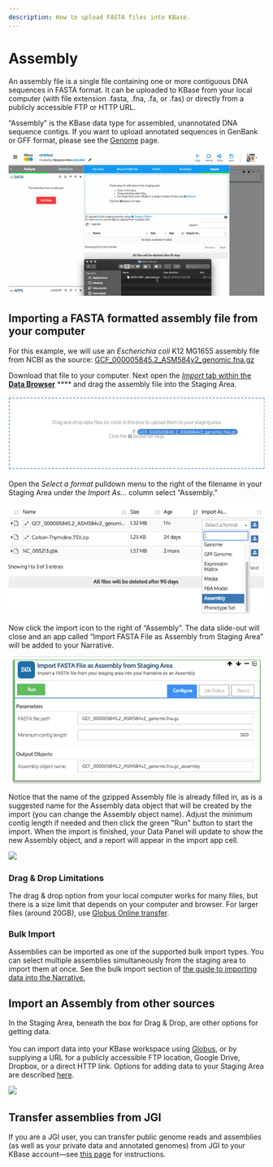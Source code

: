 ```yaml
---
description: How to upload FASTA files into KBase.
---
```


# Assembly

An assembly file is a single file containing one or more contiguous DNA sequences in FASTA format. It can be uploaded to KBase from your local computer (with file extension .fasta, .fna, .fa, or .fas) or directly from a publicly accessible FTP or HTTP URL.

“Assembly” is the KBase data type for assembled, unannotated DNA sequence contigs. If you want to upload annotated sequences in GenBank or GFF format, please see the [Genome](genome.md) page.

![](<../../.gitbook/assets/uploading-reads (1).gif>)

## Importing a FASTA formatted assembly file from your computer

For this example, we will use an _Escherichia coli_ K12 MG1655 assembly file from NCBI as the source: [GCF\_000005845.2\_ASM584v2\_genomic.fna.gz](ftp://ftp.ncbi.nlm.nih.gov/genomes/all/GCF/000/005/845/GCF\_000005845.2\_ASM584v2/GCF\_000005845.2\_ASM584v2\_genomic.fna.gz)

Download that file to your computer. Next open the [_Import_ tab within the **Data Browser**](../../getting-started/narrative/add-data.md) **** and drag the assembly file into the Staging Area.

![](../../.gitbook/assets/dragging-assembly-into-staging-1.jpg)

Open the _Select a format_ pulldown menu to the right of the filename in your Staging Area under the _Import As..._ column select “Assembly.”

![](../../.gitbook/assets/importasassembly.png)

Now click the import icon to the right of “Assembly”. The data slide-out will close and an app called “Import FASTA File as Assembly from Staging Area” will be added to your Narrative.

![](<../../.gitbook/assets/importfastafileasassembly (1).png>)

Notice that the name of the gzipped Assembly file is already filled in, as is a suggested name for the Assembly data object that will be created by the import (you can change the Assembly object name). Adjust the minimum contig length if needed and then click the green "Run" button to start the import. When the import is finished, your Data Panel will update to show the new Assembly object, and a report will appear in the import app cell.

![](../../.gitbook/assets/importfastaapp\_successs.png)

### **Drag & Drop Limitations**

The drag & drop option from your local computer works for many files, but there is a size limit that depends on your computer and browser. For larger files (around 20GB), use [Globus Online transfer](../globus.md).&#x20;

### Bulk Import

Assemblies can be imported as one of the supported bulk import types. You can select multiple assemblies simultaneously from the staging area to import them at once. See the bulk import section of [the guide to importing data into the Narrative.](https://docs.kbase.us/getting-started/narrative/add-data)

## Import an Assembly from other sources

In the Staging Area, beneath the box for Drag & Drop, are other options for getting data.\
\
You can import data into your KBase workspace using [Globus](../globus.md), or by supplying a URL for a publicly accessible FTP location, Google Drive, Dropbox, or a direct HTTP link. Options for adding data to your Staging Area are described [here](../../getting-started/narrative/add-data.md).

![](../../.gitbook/assets/user\_refresh.png)

## **Transfer assemblies from JGI**

If you are a JGI user, you can transfer public genome reads and assemblies (as well as your private data and annotated genomes) from JGI to your KBase account—see [this page](../jgi-transfer.md) for instructions.
